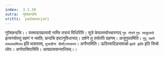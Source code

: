 ```yaml
---
index:  3.1.50
sutra:  गुपेश्छन्दसि
vritti:  padamanjari
---
```


गुपेश्छन्दसि।। यस्मादायप्रत्ययो नाम्ति तत्रायं विधिरिति। सूत्रे केवलस्योच्चारणाद् `गुप गोपने` `गुप व्याकुलत्वे` इत्यनयोस्तु ग्रहणं न भवति; छन्दसि द्दष्टानुविधानात्। दर्शने तु तयोरपि ग्रहणम्। अजूगुपतमिति। `गुपू रक्षणे` `तस्थस्थमिपाम्` इति थसस्तम्, `तुजादीनां दीर्घोऽभ्यासस्य`। अगौप्तमिति। ऊदित्त्वादिडभावपक्षे `झलो झलि` इति सिचो लोपः। अगोपायिष्टमिति। आयप्रत्ययान्तात्सिच्।।
